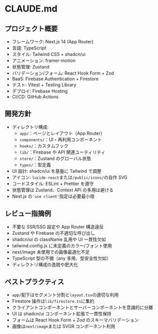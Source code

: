 # CLAUDE.md

## プロジェクト概要

- フレームワーク: Next.js 14 (App Router)
- 言語: TypeScript
- スタイル: Tailwind CSS + shadcn/ui
- アニメーション: framer-motion
- 状態管理: Zustand
- バリデーション/フォーム: React Hook Form + Zod
- BaaS: Firebase Authentication + Firestore
- テスト: Vitest + Testing Library
- デプロイ: Firebase Hosting
- CI/CD: GitHub Actions

## 開発方針

- ディレクトリ構成:
  - `app/`：ページとレイアウト（App Router）
  - `components/`：UI・再利用コンポーネント
  - `hooks/`：カスタムフック
  - `lib/`：Firebase や API 関連ユーティリティ
  - `store/`：Zustand のグローバル状態
  - `types/`：型定義
- UI 設計: shadcn/ui を基盤に Tailwind で調整
- アイコン: `lucide-react`または`/public/icons/`の自作 SVG
- コードスタイル: ESLint + Prettier を遵守
- 状態管理は Zustand、Context API の多用は避ける
- Next.js の`'use client'`指定は必要最小限

## レビュー指摘例

- 不要な SSR/SSG 設定や App Router 構造違反
- Zustand や Firebase の不適切な呼び出し
- shadcn/ui の className 乱用や UI 一貫性欠如
- tailwind.config.js に未定義のカラー/フォント使用
- next/image 未使用での画像最適化不足
- TypeScript 型の不備（any 多用、型安全性欠如）
- ディレクトリ構成の逸脱や肥大化

## ベストプラクティス

- `app/`配下はセグメント分割と`layout.tsx`の適切な利用
- Firestore 操作は`lib/firestore.ts`に集約
- クライアントコンポーネントとサーバーコンポーネントを意識的に分離
- UI は shadcn/ui コンポーネント拡張で一貫性保持
- フォームは React Hook Form + Zod のスキーマバリデーション
- 画像は`next/image`または SVGR コンポーネント利用
